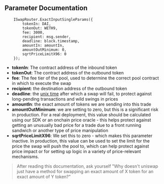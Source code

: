 ## Parameter Documentation

```solidity
    ISwapRouter.ExactInputSingleParams({
        tokenIn: DAI,
        tokenOut: WETH9,
        fee: 3000,
        recipient: msg.sender,
        deadline: block.timestamp,
        amountIn: amountIn,
        amountOutMinimum: 0,
        sqrtPriceLimitX96: 0
    });
```

- **tokenIn**: The contract address of the inbound token
- **tokenOut**: The contract address of the outbound token
- **fee**: The fee tier of the pool, used to determine the correct pool contract in which to execute the swap
- **recipient**: the destination address of the outbound token
- **deadline**: the [unix time](https://en.wikipedia.org/wiki/Unix_time) after which a swap will fail, to protect against long-pending transactions and wild swings in prices
- **amountIn**: the exact amount of tokens we are sending into this trade
- **amountOutMinimum**: we are setting to zero, but this is a significant risk in production. For a real deployment, this value should be calculated using our SDK or an onchain price oracle - this helps protect against getting an unusually bad price for a trade due to a front running sandwich or another type of price manipulation
- **sqrtPriceLimitX96**: We set this to zero - which makes this parameter inactive. In production, this value can be used to set the limit for the price the swap will push the pool to, which can help protect against price impact or for setting up logic in a variety of price-relevant mechanisms.

> <emoji id="thinking_face" /> After reading this documentation, ask yourself "Why doesn't uniswap just have a method for swapping an exact amount of X token for an exact amount of Y token?"
